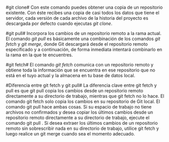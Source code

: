 #git clone#
Con este comando puedes obtener una copia de un repositorio existente. Con éste recibes una copia de casi todos los datos que tiene el servidor, cada versión de cada archivo de la historia del proyecto es descargada por defecto cuando ejecutas *git clone*.

#git pull#
Incorpora los cambios de un repositorio remoto a la rama actual. El comando *git pull* es básicamente una combinación de los comandos *git fetch* y *git merge*, donde Git descargará desde el repositorio remoto especificado y a continuación, de forma inmediata intentará combinarlo en la rama en la que te encuentres.

#git fetch#
El comando *git fetch* comunica con un repositorio remoto y obtiene toda la información que se encuentra en ese repositorio que no está en el tuyo actual y la almacena en tu base de datos local.

#Diferencia entre git fetch y git pull#
La diferencia clave entre git fetch y pull es que git pull copia los cambios desde un repositorio remoto directamente a su directorio de trabajo, mientras que git fetch no lo hace. El comando git fetch solo copia los cambios en su repositorio de Git local. El comando git pull hace ambas cosas.
Si su espacio de trabajo no tiene archivos no confirmados y desea copiar los últimos cambios desde un repositorio remoto directamente a su directorio de trabajo, ejecute el comando git pull .
Si desea extraer los últimos cambios de un repositorio remoto sin sobrescribir nada en su directorio de trabajo, utilice git fetch y luego realice un git merge cuando sea el momento adecuado.